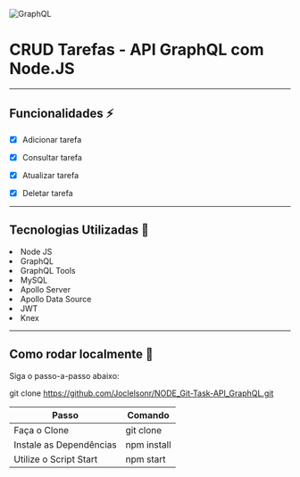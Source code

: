![GraphQL](https://user-images.githubusercontent.com/104178622/199572925-6e6d7364-fb7c-46ee-920c-476cd2887f23.jpg)


# CRUD Tarefas - API GraphQL com Node.JS

<hr>

## Funcionalidades ⚡️

- [x] Adicionar tarefa

- [x] Consultar tarefa

- [x] Atualizar tarefa

- [x] Deletar tarefa

<hr>

## Tecnologias Utilizadas 🔨

<li>Node JS</li>
<li>GraphQL</li>
<li>GraphQL Tools</li>
<li>MySQL</li>
<li>Apollo Server</li>
<li>Apollo Data Source</li>
<li>JWT</li>
<li>Knex</li>

<hr>

## Como rodar localmente 🚀

Siga o passo-a-passo abaixo:

git clone https://github.com/Joclelsonr/NODE_Git-Task-API_GraphQL.git

| Passo                   | Comando     |
| ----------------------- | ----------- |
| Faça o Clone            | git clone   |
| Instale as Dependências | npm install |
| Utilize o Script Start  | npm start   |

